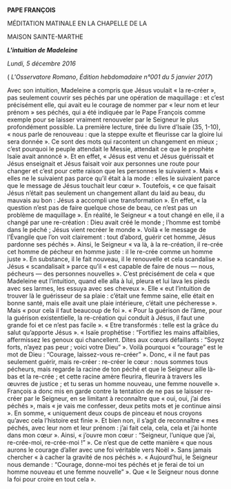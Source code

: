 **PAPE FRANÇOIS**

MÉDITATION MATINALE EN LA CHAPELLE DE LA

MAISON SAINTE-MARTHE

***L'intuition de Madeleine***

*Lundi, 5 décembre 2016*

( *L'Osservatore Romano*, *Édition hebdomadaire n°001 du 5 janvier 2017*)

Avec son intuition, Madeleine a compris que Jésus voulait « la re-créer », pas seulement couvrir ses péchés par une opération de maquillage : et c’est précisément elle, qui avait eu le courage de nommer par « leur nom et leur prénom » ses péchés, qui a été indiquée par le Pape François comme exemple pour se laisser vraiment renouveler par le Seigneur le plus profondément possible. La première lecture, tirée du livre d’Isaïe (35, 1-10), « nous parle de renouveau : que la steppe exulte et fleurisse car la gloire lui sera donnée ». Ce sont des mots qui racontent un changement en mieux ; c’est pourquoi le peuple attendait le Messie, attendait ce que le prophète Isaïe avait annoncé ». Et en effet, « Jésus est venu et Jésus guérissait et Jésus enseignait et Jésus faisait voir aux personnes une route pour changer et c’est pour cette raison que les personnes le suivaient ». Mais « elles ne le suivaient pas parce qu’il était à la mode : elles le suivaient parce que le message de Jésus touchait leur cœur ». Toutefois, « ce que faisait Jésus n’était pas seulement un changement allant du laid au beau, du mauvais au bon : Jésus a accompli une transformation ». En effet, « la question n’est pas de faire quelque chose de beau, ce n’est pas un problème de maquillage ». En réalité, le Seigneur « a tout changé en elle, il a changé par une re-création : Dieu avait créé le monde ; l’homme est tombé dans le péché ; Jésus vient recréer le monde ». Voilà « le message de l’Évangile que l’on voit clairement : tout d’abord, guérir cet homme, Jésus pardonne ses péchés ». Ainsi, le Seigneur « va là, à la re-création, il re-crée cet homme de pécheur en homme juste : il le re-crée comme un homme juste ». En substance, il le fait nouveau, il le renouvelle et cela scandalise ». Jésus « scandalisait » parce qu’il « est capable de faire de nous — nous, pécheurs — des personnes nouvelles ». C’est précisément de cela « que Madeleine eut l’intuition, quand elle alla à lui, pleura et lui lava les pieds avec ses larmes, les essuya avec ses cheveux ». Elle « eut l’intuition de trouver là le guérisseur de sa plaie : c’était une femme saine, elle était en bonne santé, mais elle avait une plaie intérieure, c’était une pécheresse ». Mais « pour cela il faut beaucoup de foi ». « Pour la guérison de l’âme, pour la guérison existentielle, la re-création qui conduit à Jésus, il faut une grande foi et ce n’est pas facile ». « Etre transformés : telle est la grâce du salut qu’apporte Jésus ». « Isaïe prophétise : “Fortifiez les mains affaiblies, affermissez les genoux qui chancellent. Dites aux cœurs défaillants : “Soyez forts, n’ayez pas peur ; voici votre Dieu” ». Voilà pourquoi « “courage” est le mot de Dieu : “Courage, laissez-vous re-créer” ». Donc, « il ne faut pas seulement guérir, mais re-créer : re-créer le cœur : nous sommes tous pécheurs, mais regarde la racine de ton péché et que le Seigneur aille là-bas et la re-crée ; et cette racine amère fleurira, fleurira à travers les œuvres de justice ; et tu seras un homme nouveau, une femme nouvelle ». François a donc mis en garde contre la tentation de ne pas se laisser re-créer par le Seigneur, en se limitant à reconnaître que « oui, oui, j’ai des péchés », mais « je vais me confesser, deux petits mots et je continue ainsi ». En somme, « uniquement deux coups de pinceau et nous croyons qu’avec cela l’histoire est finie ». Et bien non, il s’agit de reconnaître « mes péchés, avec leur nom et leur prénom : j’ai fait cela, cela, cela et j’ai honte dans mon cœur ». Ainsi, « j’ouvre mon cœur : “Seigneur, l’unique que j’ai, re-crée-moi, re-crée-moi !” ». Ce n’est que de cette manière « que nous aurons le courage d’aller avec une foi véritable vers Noël ». Sans jamais chercher « à cacher la gravité de nos péchés ». « Aujourd’hui, le Seigneur nous demande : “Courage, donne-moi tes péchés et je ferai de toi un homme nouveau et une femme nouvelle” ». Que « le Seigneur nous donne la foi pour croire en tout cela ».
